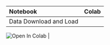 | Notebook                                    | Colab                                                                                                   |
|:--------------------------------------------|:-------------------------------------------------------------------------------------------------------|
| Data Download and Load                      | <a target="_blank" href="https://colab.research.google.com/github/TalentCLEF/talentclef_tutorials/blob/main/talentclef2025/TalentCLEF_data_tutorial.ipynb">
  <img src="https://colab.research.google.com/assets/colab-badge.svg" alt="Open In Colab"/>
</a>   |

